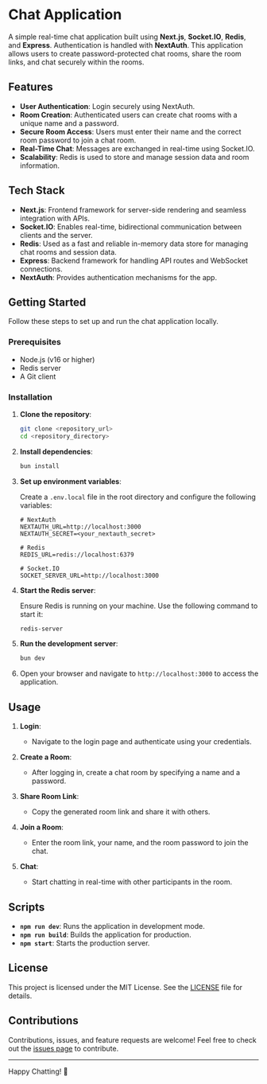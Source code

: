 # Chat Application

A simple real-time chat application built using **Next.js**, **Socket.IO**, **Redis**, and **Express**. Authentication is handled with **NextAuth**. This application allows users to create password-protected chat rooms, share the room links, and chat securely within the rooms.

## Features

- **User Authentication**: Login securely using NextAuth.
- **Room Creation**: Authenticated users can create chat rooms with a unique name and a password.
- **Secure Room Access**: Users must enter their name and the correct room password to join a chat room.
- **Real-Time Chat**: Messages are exchanged in real-time using Socket.IO.
- **Scalability**: Redis is used to store and manage session data and room information.

## Tech Stack

- **Next.js**: Frontend framework for server-side rendering and seamless integration with APIs.
- **Socket.IO**: Enables real-time, bidirectional communication between clients and the server.
- **Redis**: Used as a fast and reliable in-memory data store for managing chat rooms and session data.
- **Express**: Backend framework for handling API routes and WebSocket connections.
- **NextAuth**: Provides authentication mechanisms for the app.

## Getting Started

Follow these steps to set up and run the chat application locally.

### Prerequisites

- Node.js (v16 or higher)
- Redis server
- A Git client

### Installation

1. **Clone the repository**:

   ```bash
   git clone <repository_url>
   cd <repository_directory>
   ```

2. **Install dependencies**:

   ```bash
   bun install
   ```

3. **Set up environment variables**:

   Create a `.env.local` file in the root directory and configure the following variables:

   ```env
   # NextAuth
   NEXTAUTH_URL=http://localhost:3000
   NEXTAUTH_SECRET=<your_nextauth_secret>

   # Redis
   REDIS_URL=redis://localhost:6379

   # Socket.IO
   SOCKET_SERVER_URL=http://localhost:3000
   ```

4. **Start the Redis server**:

   Ensure Redis is running on your machine. Use the following command to start it:

   ```bash
   redis-server
   ```

5. **Run the development server**:

   ```bash
   bun dev
   ```

6. Open your browser and navigate to `http://localhost:3000` to access the application.

## Usage

1. **Login**:

   - Navigate to the login page and authenticate using your credentials.

2. **Create a Room**:

   - After logging in, create a chat room by specifying a name and a password.

3. **Share Room Link**:

   - Copy the generated room link and share it with others.

4. **Join a Room**:

   - Enter the room link, your name, and the room password to join the chat.

5. **Chat**:
   - Start chatting in real-time with other participants in the room.

## Scripts

- **`npm run dev`**: Runs the application in development mode.
- **`npm run build`**: Builds the application for production.
- **`npm start`**: Starts the production server.

## License

This project is licensed under the MIT License. See the [LICENSE](LICENSE) file for details.

## Contributions

Contributions, issues, and feature requests are welcome! Feel free to check out the [issues page](issues_url) to contribute.

---

Happy Chatting! 🎉
